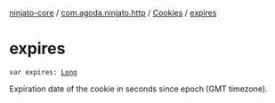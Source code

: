 [ninjato-core](../../index.md) / [com.agoda.ninjato.http](../index.md) / [Cookies](index.md) / [expires](./expires.md)

# expires

`var expires: `[`Long`](https://kotlinlang.org/api/latest/jvm/stdlib/kotlin/-long/index.html)

Expiration date of the cookie in seconds since epoch (GMT timezone).


